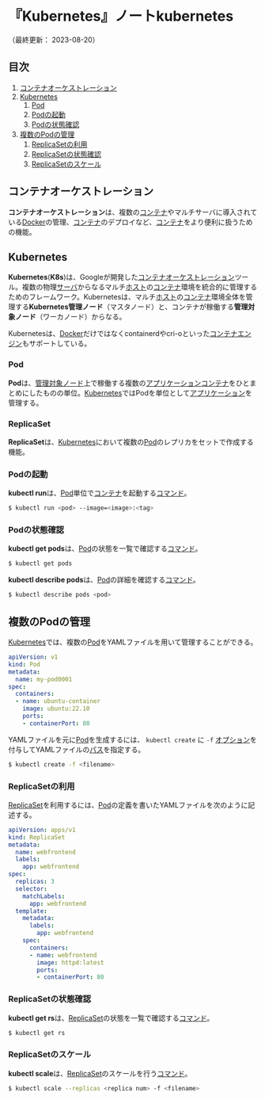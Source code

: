 # 『Kubernetes』ノートkubernetes

（最終更新： 2023-08-20）


## 目次

1. [コンテナオーケストレーション](#コンテナオーケストレーション)
1. [Kubernetes](#kubernetes)
	1. [Pod](#pod)
	1. [Podの起動](#podの起動)
	1. [Podの状態確認](#podの状態確認)
1. [複数のPodの管理](#複数のpodの管理)
	1. [ReplicaSetの利用](#replicasetの利用)
	1. [ReplicaSetの状態確認](#replicasetの状態確認)
	1. [ReplicaSetのスケール](#replicasetのスケール)


## コンテナオーケストレーション

**コンテナオーケストレーション**は、複数の[コンテナ](./container.md#コンテナ)やマルチサーバに導入されている[Docker](./docker.md#docker)の管理、[コンテナ](./container.md#コンテナ)のデプロイなど、[コンテナ](./container.md#コンテナ)をより便利に扱うための機能。


## Kubernetes

**Kubernetes**(**K8s**)は、Googleが開発した[コンテナオーケストレーション](#コンテナオーケストレーション)ツール。複数の物理[サーバ](../../../../computer/_/chapters/computer.md#サーバ)からなるマルチ[ホスト](../../../../network/_/chapters/network.md#ホスト)の[コンテナ](./container.md#コンテナ)環境を統合的に管理するためのフレームワーク。Kubernetesは、マルチ[ホスト](../../../../network/_/chapters/network.md#ホスト)の[コンテナ](./container.md#コンテナ)環境全体を管理する**Kubernetes管理ノード**（マスタノード）と、コンテナが稼働する**管理対象ノード**（ワーカノード）からなる。

Kubernetesは、[Docker](./docker.md#docker)だけではなくcontainerdやcri-oといった[コンテナエンジン](./container.md#コンテナエンジン)もサポートしている。

### Pod

**Pod**は、[管理対象ノード](#kubernetes)上で稼働する複数の[アプリケーション](../../../../computer/software/_/chapters/software.md#応用ソフトウェア)[コンテナ](./container.md#コンテナ)をひとまとめにしたものの単位。[Kubernetes](#kubernetes)ではPodを単位として[アプリケーション](../../../../computer/software/_/chapters/software.md#応用ソフトウェア)を管理する。

### ReplicaSet

**ReplicaSet**は、[Kubernetes](#kubernetes)において複数の[Pod](#pod)のレプリカをセットで作成する機能。

### Podの起動

**kubectl run**は、[Pod](#pod)単位で[コンテナ](./container.md#コンテナ)を起動する[コマンド](../../../../computer/linux/_/chapters/basic_command.md#コマンド)。

```sh
$ kubectl run <pod> --image=<image>:<tag>
```

### Podの状態確認

**kubectl get pods**は、[Pod](#pod)の状態を一覧で確認する[コマンド](../../../../computer/linux/_/chapters/basic_command.md#コマンド)。

```sh
$ kubectl get pods
```

**kubectl describe pods**は、[Pod](#pod)の詳細を確認する[コマンド](../../../../computer/linux/_/chapters/basic_command.md#コマンド)。

```sh
$ kubectl describe pods <pod>
```


## 複数のPodの管理

[Kubernetes](#kubernetes)では、複数の[Pod](#pod)をYAMLファイルを用いて管理することができる。

```yaml
apiVersion: v1
kind: Pod
metadata:
  name: my-pod0001
spec:
  containers:
  - name: ubuntu-container
    image: ubuntu:22.10
    ports:
    - containerPort: 80
```

YAMLファイルを元に[Pod](#pod)を生成するには、 `kubectl create` に `-f` [オプション](../../../../computer/linux/_/chapters/basic_command.md#オプション)を付与してYAMLファイルの[パス](../../../../computer/software/_/chapters/file_system.md#パス)を指定する。

```sh
$ kubectl create -f <filename>
```

### ReplicaSetの利用

[ReplicaSet](#replicaset)を利用するには、[Pod](#pod)の定義を書いたYAMLファイルを次のように記述する。

```yaml
apiVersion: apps/v1
kind: ReplicaSet
metadata:
  name: webfrontend
  labels:
    app: webfrontend
spec:
  replicas: 3
  selector:
    matchLabels:
      app: webfrontend
  template:
    metadata:
      labels:
        app: webfrontend
    spec:
      containers:
      - name: webfrontend
        image: httpd:latest
        ports:
        - containerPort: 80
```

### ReplicaSetの状態確認

**kubectl get rs**は、[ReplicaSet](#replicaset)の状態を一覧で確認する[コマンド](../../../../computer/linux/_/chapters/basic_command.md#コマンド)。

```sh
$ kubectl get rs
```

### ReplicaSetのスケール

**kubectl scale**は、[ReplicaSet](#replicaset)のスケールを行う[コマンド](../../../../computer/linux/_/chapters/basic_command.md#コマンド)。

```sh
$ kubectl scale --replicas <replica num> -f <filename>
```
